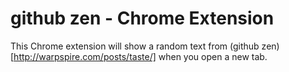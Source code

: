# github zen - Chrome Extension

This Chrome extension will show a random text from (github zen)[http://warpspire.com/posts/taste/] when you open a
new tab.
